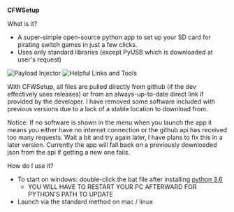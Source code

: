 



**CFWSetup**

What is it?
* A super-simple open-source python app to set up your SD card for pirating switch games in just a few clicks.
* Uses only standard libraries (except PyUSB which is downloaded at user's request)

![Payload Injector](https://i.imgur.com/anrgGbr.png)
![Helpful Links and Tools](https://i.imgur.com/exRmWkG.png)

With CFWSetup, all files are pulled directly from github (if the dev effectively uses releases) or from an always-up-to-date direct link if provided by the developer. I have removed some software included with previous versions due to a lack of a stable location to download from.

Notice: If no software is shown in the menu when you launch the app it means you either have no internet connection or the github api has received too many requests. Wait a bit and try again later, I have plans to fix this in a later version. Currently the app will fall back on a previously downloaded json from the api if getting a new one fails.


How do I use it?
* To start on windows: double-click the bat file after installing 
[python 3.6](https://www.python.org/downloads/release/python-368/)
    * YOU WILL HAVE TO RESTART YOUR PC AFTERWARD FOR PYTHON'S PATH TO UPDATE
* Launch via the standard method on mac / linux


